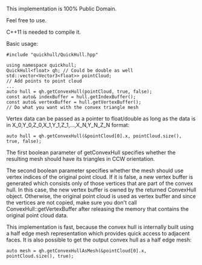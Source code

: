 This implementation is 100% Public Domain.

Feel free to use.
 
C++11 is needed to compile it.

Basic usage:

	#include "quickhull/QuickHull.hpp"

	using namespace quickhull;
	QuickHull<float> qh; // Could be double as well
	std::vector<Vector3<float>> pointCloud;
	// Add points to point cloud
	...
	auto hull = qh.getConvexHull(pointCloud, true, false);
	const auto& indexBuffer = hull.getIndexBuffer();
	const auto& vertexBuffer = hull.getVertexBuffer();
	// Do what you want with the convex triangle mesh

Vertex data can be passed as a pointer to float/double as long as the data is in X_0,Y_0,Z_0,X_1,Y_1,Z_1,...,X_N,Y_N_Z_N format:

	auto hull = qh.getConvexHull(&pointCloud[0].x, pointCloud.size(), true, false);

The first boolean parameter of getConvexHull specifies whether the resulting mesh should have its triangles in CCW orientation.

The second boolean parameter specifies whether the mesh should use vertex indices of the original point cloud. If it is false, a new vertex buffer is generated which consists only of those vertices that are part of the convex hull. In this case, the new vertex buffer is owned by the returned ConvexHull object. Otherwise, the original point cloud is used as vertex buffer and since the vertices are not copied, make sure you don't call ConvexHull::getVertexBuffer after releasing the memory that contains the original point cloud data.

This implementation is fast, because the convex hull is internally built using a half edge mesh representation which provides quick access to adjacent faces. It is also possible to get the output convex hull as a half edge mesh:

	auto mesh = qh.getConvexHullAsMesh(&pointCloud[0].x, pointCloud.size(), true);
